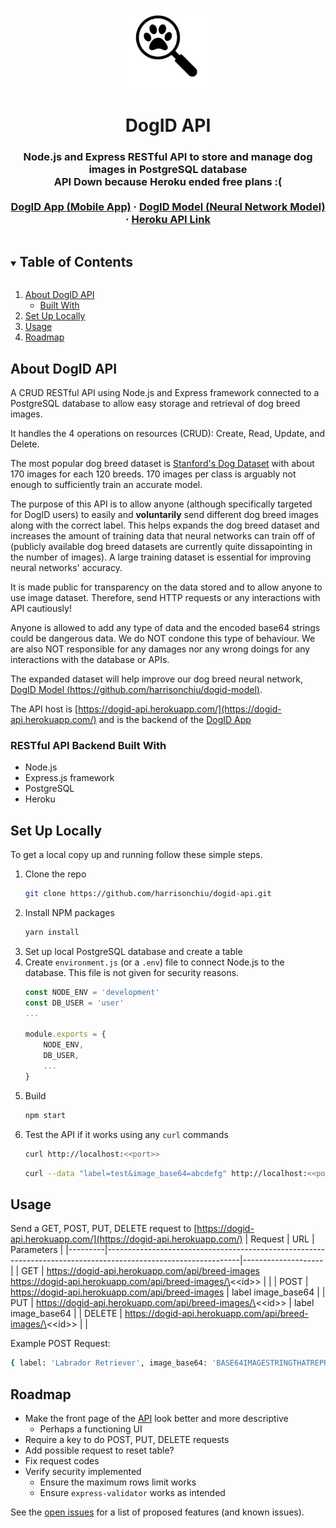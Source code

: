 <!-- PROJECT LOGO -->
<br />
<p align="center">
  <a href="https://github.com/harrisonchiu/dogid-api">
    <img src="docs/dogid-logo.png" alt="Logo" width="128" height="128">
  </a>

  <h1 align="center">DogID API</h1>

  <h3 align="center">
    Node.js and Express RESTful API to store and manage dog images in PostgreSQL database
    <br />
    API Down because Heroku ended free plans :(
    <br />
    <br />
    <a href="https://github.com/harrisonchiu/dogid-app">DogID App (Mobile App)</a>
    ·
    <a href="https://github.com/harrisonchiu/dogid-model">DogID Model (Neural Network Model)</a>
    ·
    <a href="https://dogid-api.herokuapp.com/">Heroku API Link</a>
  </h3>
</p>


<!-- TABLE OF CONTENTS -->
<details open="open">
  <summary><h2 style="display: inline-block">Table of Contents</h2></summary>
  <ol>
    <li>
      <a href="#about-dogid-api">About DogID API</a>
      <ul>
        <li><a href="#restful-api-backend-built-with">Built With</a></li>
      </ul>
    </li>
    <li>
      <a href="#set-up-locally">Set Up Locally</a>
    </li>
    <li><a href="#usage">Usage</a></li>
    <li><a href="#roadmap">Roadmap</a></li>
  </ol>
</details>



<!-- ABOUT THE PROJECT -->
## About DogID API

A CRUD RESTful API using Node.js and Express framework connected to a PostgreSQL database
to allow easy storage and retrieval of dog breed images.

It handles the 4 operations on resources (CRUD): Create, Read, Update, and Delete.

The most popular dog breed dataset is
[Stanford's Dog Dataset](http://vision.stanford.edu/aditya86/ImageNetDogs/)
with about 170 images for each 120 breeds.
170 images per class is arguably not enough to sufficiently train an accurate model.

The purpose of this API is to allow anyone (although specifically targeted for DogID users)
to easily and **voluntarily** send different dog breed images along with the correct label.
This helps expands the dog breed dataset and
increases the amount of training data that neural networks can train off of
(publicly available dog breed datasets are currently quite dissapointing in the number of images).
A large training dataset is essential for improving neural networks' accuracy.

It is made public for transparency on the data stored and to allow anyone to use image dataset.
Therefore, send HTTP requests or any interactions with API cautiously!

Anyone is allowed to add any type of data and the encoded base64 strings could be dangerous data.
We do NOT condone this type of behaviour. We are also NOT responsible for any damages nor any wrong doings
for any interactions with the database or APIs.

The expanded dataset will help improve our dog breed neural network,
[DogID Model (https://github.com/harrisonchiu/dogid-model)](https://github.com/harrisonchiu/dogid-model).

The API host is [https://dogid-api.herokuapp.com/](https://dogid-api.herokuapp.com/)
and is the backend of the [DogID App](https://github.com/harrisonchiu/dogid-app)

### RESTful API Backend Built With
- Node.js
- Express.js framework
- PostgreSQL
- Heroku


<!-- GETTING STARTED -->
## Set Up Locally

To get a local copy up and running follow these simple steps.

1. Clone the repo
    ```sh
    git clone https://github.com/harrisonchiu/dogid-api.git
    ```
2. Install NPM packages
    ```sh
    yarn install
    ```
3. Set up local PostgreSQL database and create a table
4. Create `environment.js` (or a `.env`) file to connect Node.js to the database.
This file is not given for security reasons.
    ```js
    const NODE_ENV = 'development'
    const DB_USER = 'user'
    ...

    module.exports = {
        NODE_ENV,
        DB_USER,
        ...
    }
    ```
5. Build
    ```sh
    npm start
    ```
6. Test the API if it works using any `curl` commands
    ```sh
    curl http://localhost:<<port>>
    ```
    ```sh
    curl --data "label=test&image_base64=abcdefg" http://localhost:<<port>>
    ```



<!-- USAGE EXAMPLES -->
## Usage

Send a GET, POST, PUT, DELETE request to [https://dogid-api.herokuapp.com/](https://dogid-api.herokuapp.com/)
| Request | URL                                                                                                           | Parameters         |
|---------|---------------------------------------------------------------------------------------------------------------|--------------------|
| GET     | https://dogid-api.herokuapp.com/api/breed-images<br>https://dogid-api.herokuapp.com/api/breed-images/\<\<id>> |                    |
| POST    | https://dogid-api.herokuapp.com/api/breed-images                                                              | label image_base64 |
| PUT     | https://dogid-api.herokuapp.com/api/breed-images/\<\<id>>                                                     | label image_base64 |
| DELETE  | https://dogid-api.herokuapp.com/api/breed-images/\<\<id>>                                                     |                    |

Example POST Request:
```sh
{ label: 'Labrador Retriever', image_base64: 'BASE64IMAGESTRINGTHATREPRESENTSALABRADORRETRIEVER' }
```


<!-- ROADMAP -->
## Roadmap

- Make the front page of the [API](https://dogid-api.herokuapp.com) look better and more descriptive
    - Perhaps a functioning UI
- Require a key to do POST, PUT, DELETE requests
- Add possible request to reset table?
- Fix request codes
- Verify security implemented
    - Ensure the maximum rows limit works
    - Ensure `express-validator` works as intended

See the [open issues](https://github.com/harrisonchiu/dogid-api/issues) for a list of proposed features (and known issues).
